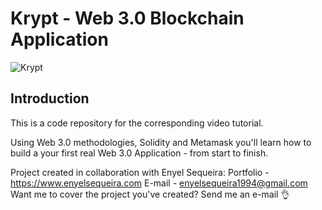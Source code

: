 # Krypt - Web 3.0 Blockchain Application
![Krypt](https://i.ibb.co/DVF4tNW/image.png)

## Introduction
This is a code repository for the corresponding video tutorial.

Using Web 3.0 methodologies, Solidity and Metamask you'll learn how to build a your first real Web 3.0 Application - from start to finish.

Project created in collaboration with Enyel Sequeira: 
Portfolio - https://www.enyelsequeira.com
E-mail - enyelsequeira1994@gmail.com
Want me to cover the project you've created? Send me an e-mail 👌
